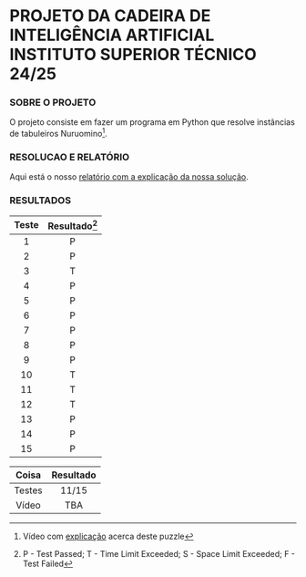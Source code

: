 # PROJETO DA CADEIRA DE INTELIGÊNCIA ARTIFICIAL INSTITUTO SUPERIOR TÉCNICO 24/25

### SOBRE O PROJETO

O projeto consiste em fazer um programa em Python que resolve instâncias de tabuleiros Nuruomino[^1].

### RESOLUCAO E RELATÓRIO

Aqui está o nosso [relatório com a explicação da nossa solução](https://youtu.be/5Kd0njYzOeU).

### RESULTADOS

| Teste | Resultado[^2] |
|:-----:|:---------:|
| 1     | P         |
| 2     | P         |
| 3     | T         |
| 4     | P         |
| 5     | P         |
| 6     | P         |
| 7     | P         |
| 8     | P         |
| 9     | P         |
| 10    | T         |
| 11    | T         |
| 12    | T         |
| 13    | P         |
| 14    | P         |
| 15    | P         |

| Coisa | Resultado|
| :----:| :-----:  |
| Testes|11/15     | 
| Vídeo |   TBA    | 

[^1]: Vídeo com [explicação](https://www.youtube.com/watch?v=q3mspJmENnQ&feature=youtu.be) acerca deste puzzle
[^2]: P - Test Passed; T - Time Limit Exceeded; S - Space Limit Exceeded; F - Test Failed

